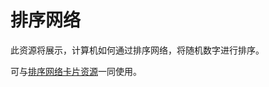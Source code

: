 # 排序网络

此资源将展示，计算机如何通过排序网络，将随机数字进行排序。

可与[排序网络卡片资源]("resources:resource" "sorting-network-cards")一同使用。